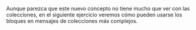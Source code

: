 Aunque parezca que este nuevo concepto no tiene mucho que ver con las colecciones, en el siguiente ejercicio veremos cómo pueden usarse los bloques en mensajes de colecciones más complejos.